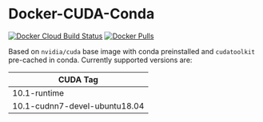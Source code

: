 Docker-CUDA-Conda
=================

[![Docker Cloud Build Status](https://img.shields.io/docker/cloud/build/dseuss/cuda-conda?style=flat-square)](https://hub.docker.com/r/dseuss/cuda-conda)
[![Docker Pulls](https://img.shields.io/docker/pulls/dseuss/cuda-conda)](https://hub.docker.com/r/dseuss/cuda-conda)

Based on `nvidia/cuda` base image with conda preinstalled and `cudatoolkit` pre-cached in conda.
Currently supported versions are:

| CUDA Tag                      |
| ----------------------------- |
| 10.1-runtime                  |
| 10.1-cudnn7-devel-ubuntu18.04  |
